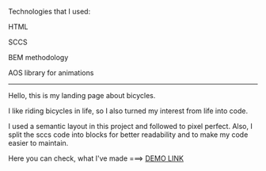 Technologies that I used:

HTML

SCCS

BEM methodology

AOS library for animations 

--------------------------------------------------

Hello, this is my landing page about bicycles.

I like riding bicycles in life, so I also turned my interest from life into code.

I used a semantic layout in this project and followed to pixel perfect. Also, I split the sccs code into blocks for better readability and to make my code easier to maintain.

Here you can check, what I've made ===> [DEMO LINK](https://sintax1s.github.io/MyBike_Landing/)
